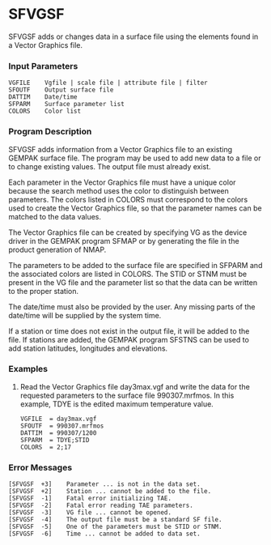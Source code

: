 # SFVGSF

SFVGSF adds or changes data in a surface file using the elements
found in a Vector Graphics file.


### Input Parameters
 
    VGFILE    Vgfile | scale file | attribute file | filter
    SFOUTF    Output surface file
    DATTIM    Date/time
    SFPARM    Surface parameter list
    COLORS    Color list
 
 
### Program Description
 
SFVGSF adds information from a Vector Graphics file to an
existing GEMPAK surface file.  The program may be used to add
new data to a file or to change existing values.  The output
file must already exist.

Each parameter in the Vector Graphics file must have a unique
color because the search method uses the color to distinguish
between parameters.  The colors listed in COLORS must correspond
to the colors used to create the Vector Graphics file, so that
the parameter names can be matched to the data values.

The Vector Graphics file can be created by specifying VG as the
device driver in the GEMPAK program SFMAP or by generating the
file in the product generation of NMAP.

The parameters to be added to the surface file are specified
in SFPARM and the associated colors are listed in COLORS.
The STID or STNM must be present in the VG file and the
parameter list so that the data can be written to the proper
station.

The date/time must also be provided by the user. Any missing
parts of the date/time will be supplied by the system time.

If a station or time does not exist in the output file, it will
be added to the file.  If stations are added, the GEMPAK
program SFSTNS can be used to add station latitudes, longitudes
and elevations.


### Examples
 
1.  Read the Vector Graphics file day3max.vgf and write the
    data for the requested parameters to the surface file
    990307.mrfmos. In this example, TDYE is the edited maximum
temperature value.

        VGFILE  = day3max.vgf
        SFOUTF  = 990307.mrfmos
        DATTIM  = 990307/1200
        SFPARM  = TDYE;STID
        COLORS  = 2;17


### Error Messages
 
    [SFVGSF  +3]    Parameter ... is not in the data set.
    [SFVGSF  +2]    Station ... cannot be added to the file.
    [SFVGSF  -1]    Fatal error initializing TAE.
    [SFVGSF  -2]    Fatal error reading TAE parameters.
    [SFVGSF  -3]    VG file ... cannot be opened.
    [SFVGSF  -4]    The output file must be a standard SF file.
    [SFVGSF  -5]    One of the parameters must be STID or STNM.
    [SFVGSF  -6]    Time ... cannot be added to data set.
